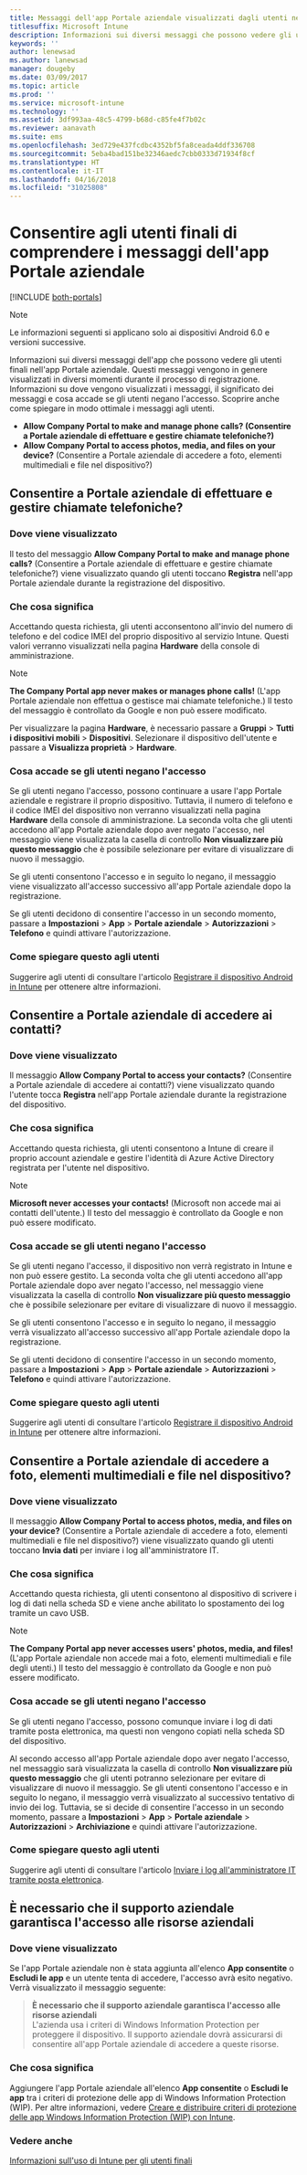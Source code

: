 ```yaml
---
title: Messaggi dell'app Portale aziendale visualizzati dagli utenti nei dispositivi
titlesuffix: Microsoft Intune
description: Informazioni sui diversi messaggi che possono vedere gli utenti finali nell'app Portale aziendale.
keywords: ''
author: lenewsad
ms.author: lanewsad
manager: dougeby
ms.date: 03/09/2017
ms.topic: article
ms.prod: ''
ms.service: microsoft-intune
ms.technology: ''
ms.assetid: 3df993aa-48c5-4799-b68d-c85fe4f7b02c
ms.reviewer: aanavath
ms.suite: ems
ms.openlocfilehash: 3ed729e437fcdbc4352bf5fa8ceada4ddf336708
ms.sourcegitcommit: 5eba4bad151be32346aedc7cbb0333d71934f8cf
ms.translationtype: HT
ms.contentlocale: it-IT
ms.lasthandoff: 04/16/2018
ms.locfileid: "31025808"
---
```

# <a name="help-end-users-understand-company-portal-app-messages"></a>Consentire agli utenti finali di comprendere i messaggi dell'app Portale aziendale

[!INCLUDE [both-portals](./includes/note-for-both-portals.md)]

> [!NOTE]
> Le informazioni seguenti si applicano solo ai dispositivi Android 6.0 e versioni successive.

Informazioni sui diversi messaggi dell'app che possono vedere gli utenti finali nell'app Portale aziendale. Questi messaggi vengono in genere visualizzati in diversi momenti durante il processo di registrazione. Informazioni su dove vengono visualizzati i messaggi, il significato dei messaggi e cosa accade se gli utenti negano l'accesso. Scoprire anche come spiegare in modo ottimale i messaggi agli utenti.

- __Allow Company Portal to make and manage phone calls? (Consentire a Portale aziendale di effettuare e gestire chiamate telefoniche?)__
- __Allow Company Portal to access photos, media, and files on your device?__ (Consentire a Portale aziendale di accedere a foto, elementi multimediali e file nel dispositivo?)

## <a name="allow-company-portal-to-make-and-manage-phone-calls"></a>Consentire a Portale aziendale di effettuare e gestire chiamate telefoniche?

### <a name="where-it-appears"></a>Dove viene visualizzato
Il testo del messaggio **Allow Company Portal to make and manage phone calls?** (Consentire a Portale aziendale di effettuare e gestire chiamate telefoniche?) viene visualizzato quando gli utenti toccano **Registra** nell'app Portale aziendale durante la registrazione del dispositivo.

### <a name="what-it-means"></a>Che cosa significa
Accettando questa richiesta, gli utenti acconsentono all'invio del numero di telefono e del codice IMEI del proprio dispositivo al servizio Intune. Questi valori verranno visualizzati nella pagina __Hardware__ della console di amministrazione.

> [!NOTE]
> **The Company Portal app never makes or manages phone calls!** (L'app Portale aziendale non effettua o gestisce mai chiamate telefoniche.) Il testo del messaggio è controllato da Google e non può essere modificato.

Per visualizzare la pagina **Hardware**, è necessario passare a **Gruppi** > **Tutti i dispositivi mobili** > **Dispositivi**. Selezionare il dispositivo dell'utente e passare a **Visualizza proprietà** > **Hardware**.

### <a name="what-happens-if-users-deny-access"></a>Cosa accade se gli utenti negano l'accesso
Se gli utenti negano l'accesso, possono continuare a usare l'app Portale aziendale e registrare il proprio dispositivo. Tuttavia, il numero di telefono e il codice IMEI del dispositivo non verranno visualizzati nella pagina __Hardware__ della console di amministrazione. La seconda volta che gli utenti accedono all'app Portale aziendale dopo aver negato l'accesso, nel messaggio viene visualizzata la casella di controllo **Non visualizzare più questo messaggio** che è possibile selezionare per evitare di visualizzare di nuovo il messaggio.

Se gli utenti consentono l'accesso e in seguito lo negano, il messaggio viene visualizzato all'accesso successivo all'app Portale aziendale dopo la registrazione.

Se gli utenti decidono di consentire l'accesso in un secondo momento, passare a **Impostazioni** > **App** > **Portale aziendale** > **Autorizzazioni** > **Telefono** e quindi attivare l'autorizzazione.

### <a name="how-to-explain-this-to-your-users"></a>Come spiegare questo agli utenti
Suggerire agli utenti di consultare l'articolo [Registrare il dispositivo Android in Intune](/intune-user-help/enroll-your-device-in-intune-android) per ottenere altre informazioni.

## <a name="allow-company-portal-to-access-your-contacts"></a>Consentire a Portale aziendale di accedere ai contatti?

### <a name="where-it-appears"></a>Dove viene visualizzato
Il messaggio **Allow Company Portal to access your contacts?** (Consentire a Portale aziendale di accedere ai contatti?) viene visualizzato quando l'utente tocca **Registra** nell'app Portale aziendale durante la registrazione del dispositivo.

### <a name="what-it-means"></a>Che cosa significa
Accettando questa richiesta, gli utenti consentono a Intune di creare il proprio account aziendale e gestire l'identità di Azure Active Directory registrata per l'utente nel dispositivo.

> [!NOTE]
> **Microsoft never accesses your contacts!** (Microsoft non accede mai ai contatti dell'utente.) Il testo del messaggio è controllato da Google e non può essere modificato.

### <a name="what-happens-if-users-deny-access"></a>Cosa accade se gli utenti negano l'accesso
Se gli utenti negano l'accesso, il dispositivo non verrà registrato in Intune e non può essere gestito. La seconda volta che gli utenti accedono all'app Portale aziendale dopo aver negato l'accesso, nel messaggio viene visualizzata la casella di controllo **Non visualizzare più questo messaggio** che è possibile selezionare per evitare di visualizzare di nuovo il messaggio.

Se gli utenti consentono l'accesso e in seguito lo negano, il messaggio verrà visualizzato all'accesso successivo all'app Portale aziendale dopo la registrazione.

Se gli utenti decidono di consentire l'accesso in un secondo momento, passare a **Impostazioni** > **App** > **Portale aziendale** > **Autorizzazioni** > **Telefono** e quindi attivare l'autorizzazione.

### <a name="how-to-explain-this-to-your-users"></a>Come spiegare questo agli utenti
Suggerire agli utenti di consultare l'articolo [Registrare il dispositivo Android in Intune](/intune-user-help/enroll-your-device-in-intune-android) per ottenere altre informazioni.

## <a name="allow-company-portal-to-access-photos-media-and-files-on-your-device"></a>Consentire a Portale aziendale di accedere a foto, elementi multimediali e file nel dispositivo?

### <a name="where-it-appears"></a>Dove viene visualizzato
Il messaggio **Allow Company Portal to access photos, media, and files on your device?** (Consentire a Portale aziendale di accedere a foto, elementi multimediali e file nel dispositivo?) viene visualizzato quando gli utenti toccano **Invia dati** per inviare i log all'amministratore IT.

### <a name="what-it-means"></a>Che cosa significa
Accettando questa richiesta, gli utenti consentono al dispositivo di scrivere i log di dati nella scheda SD e viene anche abilitato lo spostamento dei log tramite un cavo USB.   

> [!NOTE]
> **The Company Portal app never accesses users' photos, media, and files!** (L'app Portale aziendale non accede mai a foto, elementi multimediali e file degli utenti.) Il testo del messaggio è controllato da Google e non può essere modificato.

### <a name="what-happens-if-users-deny-access"></a>Cosa accade se gli utenti negano l'accesso
Se gli utenti negano l'accesso, possono comunque inviare i log di dati tramite posta elettronica, ma questi non vengono copiati nella scheda SD del dispositivo.

Al secondo accesso all'app Portale aziendale dopo aver negato l'accesso, nel messaggio sarà visualizzata la casella di controllo **Non visualizzare più questo messaggio** che gli utenti potranno selezionare per evitare di visualizzare di nuovo il messaggio. Se gli utenti consentono l'accesso e in seguito lo negano, il messaggio verrà visualizzato al successivo tentativo di invio dei log. Tuttavia, se si decide di consentire l'accesso in un secondo momento, passare a **Impostazioni** > **App** > **Portale aziendale** > **Autorizzazioni** > **Archiviazione** e quindi attivare l'autorizzazione.


### <a name="how-to-explain-this-to-your-users"></a>Come spiegare questo agli utenti
Suggerire agli utenti di consultare l'articolo [Inviare i log all'amministratore IT tramite posta elettronica](/intune-user-help/send-logs-to-your-it-admin-by-email-android). 

## <a name="your-company-support-needs-to-give-you-access-to-company-resources"></a>È necessario che il supporto aziendale garantisca l'accesso alle risorse aziendali

### <a name="where-it-appears"></a>Dove viene visualizzato
Se l'app Portale aziendale non è stata aggiunta all'elenco **App consentite** o **Escludi le app** e un utente tenta di accedere, l'accesso avrà esito negativo. Verrà visualizzato il messaggio seguente:

> **È necessario che il supporto aziendale garantisca l'accesso alle risorse aziendali**  
> L'azienda usa i criteri di Windows Information Protection per proteggere il dispositivo. Il supporto aziendale dovrà assicurarsi di consentire all'app Portale aziendale di accedere a queste risorse.

### <a name="what-it-means"></a>Che cosa significa

Aggiungere l'app Portale aziendale all'elenco **App consentite** o **Escludi le app** tra i criteri di protezione delle app di Windows Information Protection (WIP). Per altre informazioni, vedere [Creare e distribuire criteri di protezione delle app Windows Information Protection (WIP) con Intune](/intune-classic/deploy-use/create-windows-information-protection-policy-with-intune).

### <a name="see-also"></a>Vedere anche
[Informazioni sull'uso di Intune per gli utenti finali](end-user-educate.md)
